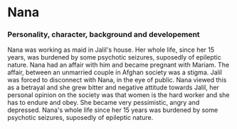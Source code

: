 # Nana

### Personality, character, background and developement
Nana was working as maid in Jalil's house. Her whole life, since her 15 years, was burdened by some psychotic seizures, suposedly of epileptic nature. Nana had an affair with him and became pregnant with Mariam. The affair, between an unmarried couple in Afghan society was a stigma. Jalil was forced to disconnect with Nana, in the eye of public. Nana viewed this as a betrayal and she grew bitter and negative attitude towards Jalil, her personal opinion on the society was that women is the hard worker and she has to endure and obey. She became very pessimistic, angry and depressed. Nana's whole life since her 15 years was burdened by some psychotic seizures, suposedly of epileptic nature.
